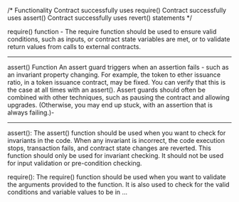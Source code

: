 /*
Functionality
Contract successfully uses require()
Contract successfully uses assert()
Contract successfully uses revert() statements
*/


require() function - The require function should be used to ensure valid conditions, such as inputs,
or contract state variables are met, or to validate return values from calls to external contracts.

-----------------------------------------------------------------------------------------------------------------------------------

assert() Function
An assert guard triggers when an assertion fails - such as an invariant property changing. 
For example, the token to ether issuance ratio, in a token issuance contract, may be fixed.
You can verify that this is the case at all times with an assert(). Assert guards should often be combined with other techniques,
such as pausing the contract and allowing upgrades. (Otherwise, you may end up stuck, with an assertion that is always failing.)- 

-----------------------------------------------------------------------------------------------------------------------------------

assert(): The assert() function should be used when you want to check for invariants in the code.
When any invariant is incorrect, the code execution stops, transaction fails, and contract state changes are reverted. 
This function should only be used for invariant checking. It should not be used for input validation or pre-condition checking.

require(): The require() function should be used when you want to validate the arguments provided to the function.
It is also used to check for the valid conditions and variable values to be in ...
